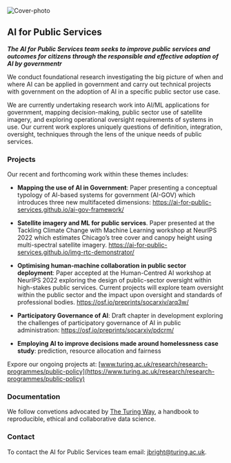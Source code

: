 ![Cover-photo](/cover-photo.png)

## AI for Public Services

_**The AI for Public Services team seeks to improve public services and outcomes for citizens through the responsible and effective adoption of AI by governmentr**_

We conduct foundational research investigating the big picture of when and where AI can be applied in government and carry out technical projects with government on the adoption of AI in a specific public sector use case.  

We are currently undertaking research work into AI/ML applications for government, mapping decision-making, public sector use of satellite imagery, and exploring operational oversight requirements of systems in use.  Our current work explores uniquely questions of definition, integration, oversight, techniques through the lens of the unique needs of public services. 


### Projects

Our recent and forthcoming work within these themes includes: 

- **Mapping the use of AI in Government**: Paper presenting a conceptual typology of AI-based systems for government (AI-GOV) which introduces three new multifaceted dimensions: https://ai-for-public-services.github.io/ai-gov-framework/

- **Satellite imagery and ML for public services**. Paper presented at the Tackling Climate Change with Machine Learning workshop at NeurIPS 2022 which estimates Chicago’s tree cover and canopy height using multi-spectral satellite imagery.  https://ai-for-public-services.github.io/img-rtc-demonstrator/

- **Optimising human-machine collaboration in public sector deployment**: Paper accepted at the Human-Centred AI workshop at NeurIPS 2022 exploring the design of public-sector oversight within high-stakes public services. Current projects will explore team oversight within the public sector and the impact upon oversight and standards of professional bodies. https://osf.io/preprints/socarxiv/arq3w/ 

- **Participatory Governance of AI**: Draft chapter in development exploring the challenges of participatory governance of AI in public administration: https://osf.io/preprints/socarxiv/pdcrm/ 

- **Employing AI to improve decisions made around homelessness case study**: prediction, resource allocation and fairness 

Expore our ongoing projects at: [www.turing.ac.uk/research/research-programmes/public-policy](https://www.turing.ac.uk/research/research-programmes/public-policy)

### Documentation

We follow convetions advocated by [The Turing Way](https://github.com/alan-turing-institute/the-turing-way), a handbook to reproducible, ethical and collaborative data science. 

### Contact

To contact the AI for Public Services team email: jbright@turing.ac.uk. 
